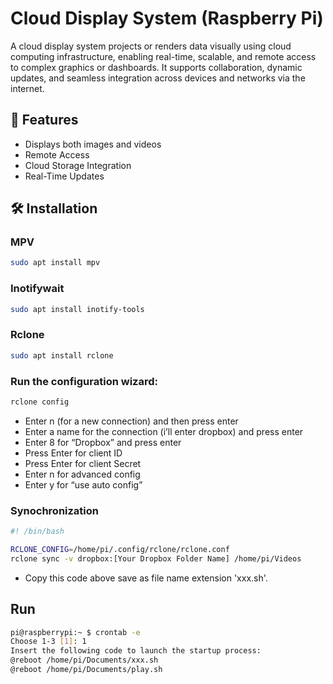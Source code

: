 # Cloud Display System (Raspberry Pi)

A cloud display system projects or renders data visually using cloud computing infrastructure, enabling real-time, scalable, and remote access to complex graphics or dashboards. It supports collaboration, dynamic updates, and seamless integration across devices and networks via the internet.

## 🚀 Features
- Displays both images and videos
- Remote Access
- Cloud Storage Integration
- Real-Time Updates

## 🛠️ Installation
### MPV
```bash
sudo apt install mpv
```

### Inotifywait
```bash
sudo apt install inotify-tools
```

### Rclone
```bash
sudo apt install rclone
```
### Run the configuration wizard:
```bash
rclone config
```
- Enter n (for a new connection) and then press enter
- Enter a name for the connection (i’ll enter dropbox) and press enter
- Enter 8 for “Dropbox” and press enter
- Press Enter for client ID
- Press Enter for client Secret
- Enter n for advanced config
- Enter y for “use auto config”

### Synochronization
```bash
#! /bin/bash

RCLONE_CONFIG=/home/pi/.config/rclone/rclone.conf
rclone sync -v dropbox:[Your Dropbox Folder Name] /home/pi/Videos
```
- Copy this code above save as file name extension 'xxx.sh'.

## Run
```bash
pi@raspberrypi:~ $ crontab -e
Choose 1-3 [1]: 1
Insert the following code to launch the startup process:
@reboot /home/pi/Documents/xxx.sh
@reboot /home/pi/Documents/play.sh
```
